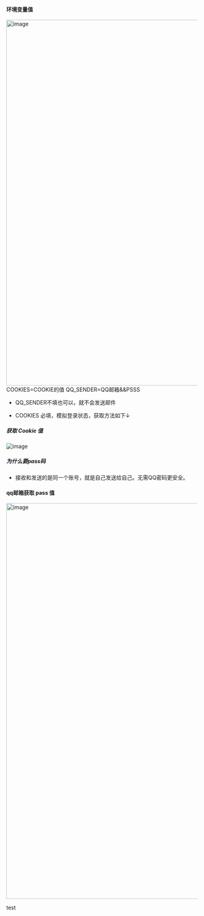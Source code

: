 #### 环境变量值
<img width="960" alt="image" src="https://user-images.githubusercontent.com/47493118/189162061-362ad1cd-3969-4e06-99eb-c825bbb5d8bc.png">
COOKIES=COOKIE的值
QQ_SENDER=QQ邮箱&&PSSS

- QQ_SENDER不填也可以，就不会发送邮件

- COOKIES 必填，模拟登录状态，获取方法如下↓

##### 获取 Cookie 值

![image](https://user-images.githubusercontent.com/47493118/216208331-e809dbe4-22a0-4269-9966-a86cb538a736.png)


##### 为什么要pass码
- 接收和发送的是同一个账号，就是自己发送给自己。无需QQ密码更安全。

#### qq邮箱获取 pass 值 
<img width="1039" alt="image" src="https://user-images.githubusercontent.com/47493118/189162628-f0490204-4211-46de-9d03-e1f155819d05.png">

  
test

